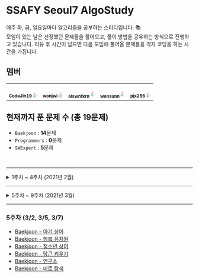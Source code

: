 # SSAFY Seoul7 AlgoStudy

매주 화, 금, 일요일마다 알고리즘을 공부하는 스터디입니다. 📚 <br/>
모임이 있는 날은 선정했던 문제들을 풀어오고, 풀이 방법을 공유하는 방식으로 진행하고 있습니다.
리뷰 후 시간이 남으면 다음 모임에 풀어올 문제들을 각자 코딩을 하는 시간을 가집니다.
<br>
## 멤버
<table>
  <tr>
    <td align="center"><a href="https://github.com/CodeJin19"><img src="https://avatars.githubusercontent.com/u/48464014?s=460&v=4" width="100px;" alt=""/><br /><sub><b>CodeJin19</b><img src="https://raw.githubusercontent.com/devicons/devicon/master/icons/java/java-original.svg" alt="java" width="15" height="15"/></sub></a><br /></td>
    <td align="center"><a href="https://github.com/wonjwi"><img src="https://avatars.githubusercontent.com/u/69590041?s=460&u=b432ff3d3e5a5e06dac7782275dac216bbb1e976&v=4" width="100px;" alt=""/><br /><sub><b>wonjwi</b><img src="https://raw.githubusercontent.com/devicons/devicon/master/icons/java/java-original.svg" alt="java" width="15" height="15"/></sub></a><br /></td>
    <td align="center"><a href="https://github.com/alswnfkrn"><img src="https://avatars.githubusercontent.com/u/78595563?s=460&v=4" width="100px;" alt=""/><br /><sub><b>alswnfkrn</b></sub><img src="https://raw.githubusercontent.com/devicons/devicon/master/icons/java/java-original.svg" alt="java" width="15" height="15"/></a><br /></td>
    <td align="center"><a href="https://github.com/wonsunn"><img src="https://avatars.githubusercontent.com/u/47625368?s=460&v=4" width="100px;" alt=""/><br /><sub><b>wonsunn</b></sub><img src="https://raw.githubusercontent.com/devicons/devicon/master/icons/java/java-original.svg" alt="java" width="15" height="15"/></a><br /></td>
        <td align="center"><a href="https://github.com/pjx256"><img src="https://avatars.githubusercontent.com/u/64675014?s=460&v=4" width="100px;" alt=""/><br /><sub><b>pjx256</b><img src="https://raw.githubusercontent.com/devicons/devicon/master/icons/java/java-original.svg" alt="java" width="15" height="15"/></sub></a><br /></td>
  </tr>
</table>



## 현재까지 푼 문제 수 (총 19문제)

* `Baekjoon` : **14**문제
* `Programmers` : **0**문제
* `SWExpert` : **5**문제

<br>

---

<details>
    <summary>1주차 ~ 4주차 (2021년 2월)</summary>
    
### 1주차 (2/5, 2/7)
- [Baekjoon - 피자 (Small)](https://www.acmicpc.net/problem/14606)
- [Baekjoon - 후위 표기식](https://www.acmicpc.net/problem/1918)
- [Baekjoon - 후위 표기식2](https://www.acmicpc.net/problem/1935)

### 2주차 (2/10, 2/14)
- [Baekjoon - 암호 만들기](https://www.acmicpc.net/problem/1759)
- [Baekjoon - 요세푸스 문제 0](https://www.acmicpc.net/problem/11866)
- [Baekjoon - 풍선 터뜨리기](https://www.acmicpc.net/problem/2346)
- [Baekjoon - AC](https://www.acmicpc.net/problem/5430)

### 3주차 (2/16, 2/19, 2/21)
- [Baekjoon - 로봇 청소기](https://www.acmicpc.net/problem/14503)
- [Baekjoon - 알파벳](https://www.acmicpc.net/problem/1987)
- [Baekjoon - GCD 합](https://www.acmicpc.net/problem/9613)
- [Baekjoon - 봄버맨](https://www.acmicpc.net/problem/16918)
- [Baekjoon - 벽 부수고 이동하기](https://www.acmicpc.net/problem/2206)
- [Baekjoon - 거꾸로 구구단](https://www.acmicpc.net/problem/13410)

### 4주차 (2/23, 2/25, 2/28)
- [SWExpert - 부먹왕국의 차원 관문](https://swexpertacademy.com/main/code/problem/problemDetail.do?contestProbId=AWuSgKpqmooDFASy)
- [SWExpert - 삼성시의 버스 노선](https://swexpertacademy.com/main/code/problem/problemSubmitHistory.do?contestProbId=AWczm7QaACgDFAWn)
- [SWExpert - 의석이의 세로로 말해요](https://swexpertacademy.com/main/code/problem/problemDetail.do?contestProbId=AWVWgkP6sQ0DFAUO)
- [SWExpert - 성공적인 공연 기획](https://swexpertacademy.com/main/code/problem/problemDetail.do?contestProbId=AWS2dSgKA8MDFAVT)
- [SWExpert - 테네스의 특별한 소수](https://swexpertacademy.com/main/code/problem/problemDetail.do?contestProbId=AWRuoqCKkE0DFAXt)
- [Baekjoon - 토마토](https://www.acmicpc.net/problem/7576)

</details>

---

<details>
  <summary>5주차 ~ 9주차 (2021년 3월)</summary>

### 5주차 (3/2, 3/5, 3/7)
- [Baekjoon - 아기 상어](https://www.acmicpc.net/problem/16236)
- [Baekjoon - 행복 유치원](https://www.acmicpc.net/problem/13164)
- [Baekjoon - 청소년 상어](https://www.acmicpc.net/problem/19236)
- [Baekjoon - 당근 키우기](https://www.acmicpc.net/problem/20363)
- [Baekjoon - 연구소](https://www.acmicpc.net/problem/14502)
- [Baekjoon - 미로 탐색](https://www.acmicpc.net/problem/2178)

### 6주차 (3/9, 3/12, 3/14)

### 7주차 (3/16, 3/19, 3/21)

### 8주차 (3/23, 3/26, 3/28)

### 9주차 (3/30, 4/2, 4/4)
  
</details>

---

### 5주차 (3/2, 3/5, 3/7)
- [Baekjoon - 아기 상어](https://www.acmicpc.net/problem/16236)
- [Baekjoon - 행복 유치원](https://www.acmicpc.net/problem/13164)
- [Baekjoon - 청소년 상어](https://www.acmicpc.net/problem/19236)
- [Baekjoon - 당근 키우기](https://www.acmicpc.net/problem/20363)
- [Baekjoon - 연구소](https://www.acmicpc.net/problem/14502)
- [Baekjoon - 미로 탐색](https://www.acmicpc.net/problem/2178)

